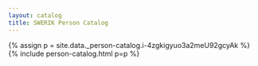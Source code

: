 ```yaml
---
layout: catalog
title: SWERIK Person Catalog
---
```

{% assign p = site.data._person-catalog.i-4zgkigyuo3a2meU92gcyAk %}
{% include person-catalog.html p=p %}

